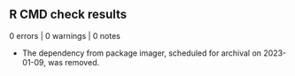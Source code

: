 ## R CMD check results

0 errors | 0 warnings | 0 notes

* The dependency from package imager, scheduled for archival on 2023-01-09, was removed.
